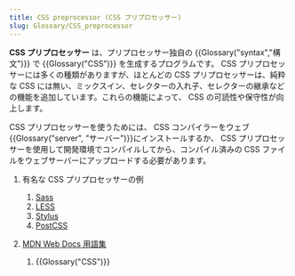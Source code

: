 ```yaml
---
title: CSS preprocessor (CSS プリプロセッサー)
slug: Glossary/CSS_preprocessor
---
```

**CSS プリプロセッサー** は、プリプロセッサー独自の {{Glossary("syntax","構文")}} で {{Glossary("CSS")}} を生成するプログラムです。 CSS プリプロセッサーには多くの種類がありますが、ほとんどの CSS プリプロセッサーは、純粋な CSS には無い、ミックスイン、セレクターの入れ子、セレクターの継承などの機能を追加しています。これらの機能によって、 CSS の可読性や保守性が向上します。

CSS プリプロセッサーを使うためには、 CSS コンパイラーをウェブ{{Glossary("server", "サーバー")}}にインストールするか、 CSS プリプロセッサーを使用して開発環境でコンパイルしてから、コンパイル済みの CSS ファイルをウェブサーバーにアップロードする必要があります。

1. 有名な CSS プリプロセッサーの例

    1. [Sass](http://sass-lang.com/)
    2. [LESS](http://lesscss.org/)
    3. [Stylus](http://stylus-lang.com/)
    4. [PostCSS](http://postcss.org/)

2. [MDN Web Docs 用語集](/ja/docs/Glossary)

    1. {{Glossary("CSS")}}

